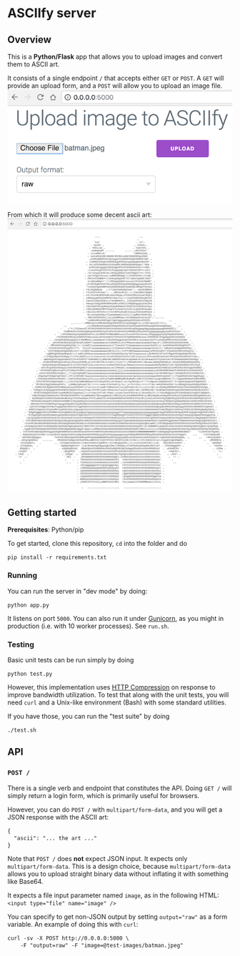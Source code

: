# ASCIIfy server 

## Overview

This is a **Python/Flask** app that allows you to upload images and convert them to
ASCII art.

It consists of a single endpoint `/` that accepts either `GET` or `POST`. A `GET` will provide an upload form, and a `POST` will allow you to upload an image file.
![](misc/upload.png)

From which it will produce some decent ascii art:
![](misc/ascii-batman.png)

## Getting started
**Prerequisites**: Python/pip

To get started, clone this repository, `cd` into the folder and do

```
pip install -r requirements.txt
```

### Running
You can run the server in "dev mode" by doing:

```
python app.py
```

It listens on port `5000`. You can also run it under [Gunicorn](http://gunicorn.org/), as you might in production (i.e. with 10 worker processes). See `run.sh`.

### Testing
Basic unit tests can be run simply by doing

```
python test.py
```

However, this implementation uses [HTTP Compression](https://en.wikipedia.org/wiki/HTTP_compression) on response to improve bandwidth utilization. To test that along with the unit tests, you will need `curl` and a Unix-like environment (Bash) with some standard utilities.

If you have those, you can run the "test suite" by doing

```
./test.sh
```
## API

### `POST /`
There is a single verb and endpoint that constitutes the API. Doing `GET /` will simply return a login form, which is primarily useful for browsers.

However, you can do `POST /` with `multipart/form-data`, and you will get a JSON response with the ASCII art:

```
{
  "ascii": "... the art ..."
}
```



Note that `POST /` does **not** expect JSON input. It expects only `multipart/form-data`. This is a design choice, because `multipart/form-data` allows you to upload straight binary data without inflating it with something like Base64.

It expects a file input parameter named `image`, as in the following HTML: `<input type="file" name="image" />`

You can specify to get non-JSON output by setting `output="raw"` as a form variable. An example of doing this with `curl`:

```
curl -sv -X POST http://0.0.0.0:5000 \
    -F "output=raw" -F "image=@test-images/batman.jpeg"
```